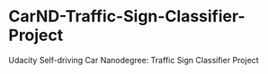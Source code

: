 # CarND-Traffic-Sign-Classifier-Project
Udacity Self-driving Car Nanodegree: Traffic Sign Classifier Project

